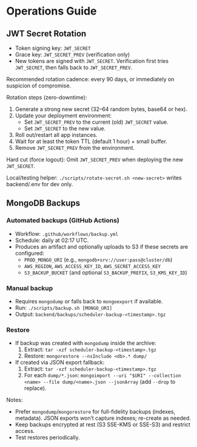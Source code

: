 # Operations Guide

## JWT Secret Rotation

- Token signing key: `JWT_SECRET`
- Grace key: `JWT_SECRET_PREV` (verification only)
- New tokens are signed with `JWT_SECRET`. Verification first tries `JWT_SECRET`, then falls back to `JWT_SECRET_PREV`.

Recommended rotation cadence: every 90 days, or immediately on suspicion of compromise.

Rotation steps (zero-downtime):
1. Generate a strong new secret (32–64 random bytes, base64 or hex).
2. Update your deployment environment:
   - Set `JWT_SECRET_PREV` to the current (old) `JWT_SECRET` value.
   - Set `JWT_SECRET` to the new value.
3. Roll out/restart all app instances.
4. Wait for at least the token TTL (default 1 hour) + small buffer.
5. Remove `JWT_SECRET_PREV` from the environment.

Hard cut (force logout): Omit `JWT_SECRET_PREV` when deploying the new `JWT_SECRET`.

Local/testing helper: `./scripts/rotate-secret.sh <new-secret>` writes backend/.env for dev only.

## MongoDB Backups

### Automated backups (GitHub Actions)
- Workflow: `.github/workflows/backup.yml`
- Schedule: daily at 02:17 UTC.
- Produces an artifact and optionally uploads to S3 if these secrets are configured:
  - `PROD_MONGO_URI` (e.g., `mongodb+srv://user:pass@cluster/db`)
  - `AWS_REGION`, `AWS_ACCESS_KEY_ID`, `AWS_SECRET_ACCESS_KEY`
  - `S3_BACKUP_BUCKET` (and optional `S3_BACKUP_PREFIX`, `S3_KMS_KEY_ID`)

### Manual backup
- Requires `mongodump` or falls back to `mongoexport` if available.
- Run: `./scripts/backup.sh [MONGO_URI]`
- Output: `backend/backups/scheduler-backup-<timestamp>.tgz`

### Restore
- If backup was created with `mongodump` inside the archive:
  1. Extract: `tar -xzf scheduler-backup-<timestamp>.tgz`
  2. Restore: `mongorestore --nsInclude <db>.* dump/`
- If created via JSON export fallback:
  1. Extract: `tar -xzf scheduler-backup-<timestamp>.tgz`
  2. For each `dump/*.json`: `mongoimport --uri "$URI" --collection <name> --file dump/<name>.json --jsonArray` (add `--drop` to replace).

Notes:
- Prefer `mongodump`/`mongorestore` for full-fidelity backups (indexes, metadata). JSON exports won’t capture indexes; re-create as needed.
- Keep backups encrypted at rest (S3 SSE-KMS or SSE-S3) and restrict access.
- Test restores periodically.
